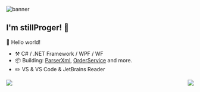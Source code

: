 ![banner](https://i.artfile.me/wallpaper/27-12-2019/1920x1080/anime-naruto-uchiha-saske-chashka-1491348.jpg)

## I'm stillProger! 👋

🎊 Hello world!

- :hammer_and_pick: C# / .NET Framework / WPF / WF
- :package: Building: [ParserXml](https://github.com/stillProger/ParserXML), [OrderService](https://github.com/stillProger/OrderService) and more.
- :pencil2: VS & VS Code & JetBrains Reader


<img align="left" src="https://github-readme-stats.vercel.app/api?username=stillProger&show_icons=true&theme=tokyonight&count_private=true%22%3E"/>

<img align="right" src="https://github-readme-stats.vercel.app/api/top-langs/?username=stillProger&show_icons=true&theme=tokyonight&count_private=true%22%3E"/>


